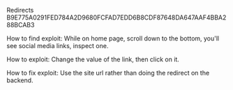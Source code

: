 Redirects
B9E775A0291FED784A2D9680FCFAD7EDD6B8CDF87648DA647AAF4BBA288BCAB3

How to find exploit:
While on home page, scroll down to the bottom, you'll see social media links, inspect one.

How to exploit:
Change the value of the link, then click on it.

How to fix exploit:
Use the site url rather than doing the redirect on the backend.
